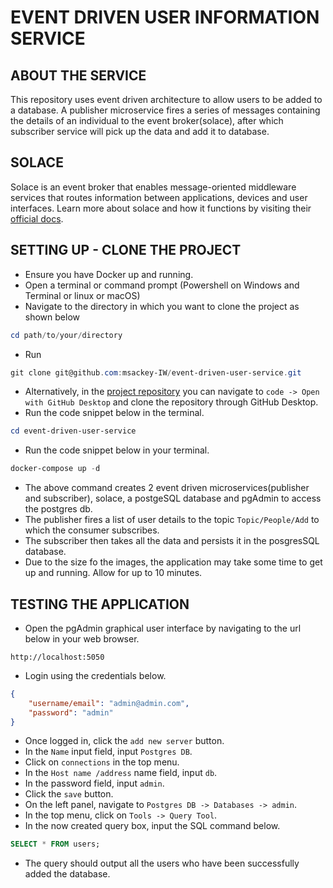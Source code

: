 # EVENT DRIVEN USER INFORMATION SERVICE

## ABOUT THE SERVICE
This repository uses event driven architecture to allow users to be added to a database. A publisher microservice fires a series of messages containing the details of an individual to the event broker(solace), after which subscriber service will pick up the data and add it to database. 

## SOLACE
Solace is an event broker that enables message-oriented middleware services that routes information between applications, devices and user interfaces. Learn more about solace and how it functions by visiting their [official docs](https://docs.solace.com/).


## SETTING UP - CLONE THE PROJECT
- Ensure you have Docker up and running.
- Open a terminal or command prompt (Powershell on Windows and Terminal or linux or macOS)
- Navigate to the directory in which you want to clone the project as shown below
```powershell
cd path/to/your/directory
```
- Run 
```powershell
git clone git@github.com:msackey-IW/event-driven-user-service.git
```
- Alternatively, in the [project repository](https://github.com/msackey-IW/event-driven-user-service) you can navigate to `code -> Open with GitHub Desktop` and clone the repository through GitHub Desktop.
- Run the code snippet below in the terminal.
```powershell
cd event-driven-user-service
```
- Run the code snippet below in your terminal.
```powershell
docker-compose up -d
```
- The above command creates 2 event driven microservices(publisher and subscriber), solace, a postgeSQL database and pgAdmin to access the postgres db. 
- The publisher fires a list of user details to the topic `Topic/People/Add` to which the consumer subscribes.
- The subscriber then takes all the data and persists it in the posgresSQL database.
- Due to the size fo the images, the application may take some time to get up and running. Allow for up to 10 minutes.

## TESTING THE APPLICATION

- Open the pgAdmin graphical user interface by navigating to the url below in your web browser.
```
http://localhost:5050
```
- Login using the credentials below.
```json
{
    "username/email": "admin@admin.com",
    "password": "admin"
}
```

- Once logged in, click the `add new server` button.
- In the `Name` input field, input `Postgres DB`.
- Click on `connections` in the top menu.
- In the `Host name /address` name field, input `db`.
- In the password field, input `admin`.
- Click the `save` button.
- On the left panel, navigate to `Postgres DB -> Databases -> admin`.
- In the top menu, click on `Tools -> Query Tool`.
- In the now created query box, input the SQL command below.
```sql
SELECT * FROM users;
```
- The query should output all the users who have been successfully added the database.


